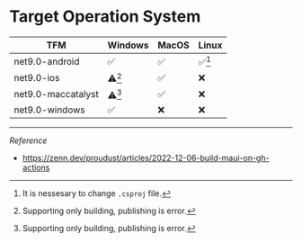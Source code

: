 # Target Operation System

| TFM | Windows | MacOS | Linux |
| --- | --- | --- | --- |
| net9.0-android | :white_check_mark: | :white_check_mark: | :white_check_mark:[^1] |
| net9.0-ios | ⚠️[^2] | :white_check_mark: | :x: |
| net9.0-maccatalyst | ⚠️[^2] | :white_check_mark: | :x: |
| net9.0-windows | :white_check_mark: | :x: | :x: |

[^1]: It is nessesary to change `.csproj` file.
[^2]: Supporting only building, publishing is error.

---
*Reference*
- https://zenn.dev/proudust/articles/2022-12-06-build-maui-on-gh-actions
